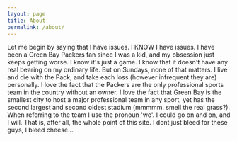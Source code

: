 ```yaml
---
layout: page
title: About
permalink: /about/
---
```



Let me begin by saying that I have issues. I KNOW I have issues. I have been a Green Bay Packers fan since I was a kid, and my obsession just keeps getting worse. I know it's just a game. I know that it doesn't have any real bearing on my ordinary life. But on Sundays, none of that matters. I live and die with the Pack, and take each loss (however infrequent they are) personally. I love the fact that the Packers are the only professional sports team in the country without an owner. I love the fact that Green Bay is the smallest city to host a major professional team in any sport, yet has the second largest and second oldest stadium (mmmmm. smell the real grass?). When referring to the team I use the pronoun 'we'. I could go on and on, and I will. That is, after all, the whole point of this site. I dont just bleed for these guys, I bleed cheese...
